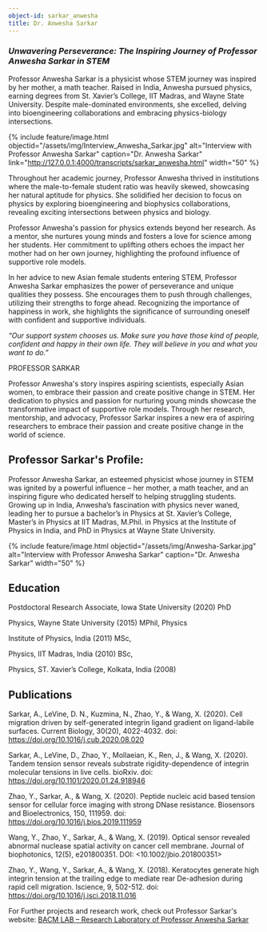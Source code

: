 ```yaml
---
object-id: sarkar_anwesha
title: Dr. Anwesha Sarkar
---
```



### ***Unwavering Perseverance: The Inspiring Journey of Professor Anwesha Sarkar in STEM***


Professor Anwesha Sarkar is a physicist whose STEM journey was inspired by her mother, a math teacher. Raised in India, Anwesha pursued physics, earning degrees from St. Xavier’s College, IIT Madras, and Wayne State University. Despite male-dominated environments, she excelled, delving into bioengineering collaborations and embracing physics-biology intersections.

{% include feature/image.html objectid="/assets/img/Interview_Anwesha_Sarkar.jpg" alt="Interview with Professor Anwesha Sarkar" caption="Dr. Anwesha Sarkar" link="http://127.0.0.1:4000/transcripts/sarkar_anwesha.html" width="50" %}

Throughout her academic journey, Professor Anwesha thrived in institutions where the male-to-female student ratio was heavily skewed, showcasing her natural aptitude for physics. She solidified her decision to focus on physics by exploring bioengineering and biophysics collaborations, revealing exciting intersections between physics and biology.

Professor Anwesha's passion for physics extends beyond her research. As a mentor, she nurtures young minds and fosters a love for science among her students. Her commitment to uplifting others echoes the impact her mother had on her own journey, highlighting the profound influence of supportive role models.

In her advice to new Asian female students entering STEM, Professor Anwesha Sarkar emphasizes the power of perseverance and unique qualities they possess. She encourages them to push through challenges, utilizing their strengths to forge ahead. Recognizing the importance of happiness in work, she highlights the significance of surrounding oneself with confident and supportive individuals.

*“Our support system chooses us. Make sure you have those kind of people, confident and happy in their own life. They will believe in you and what you want to do.”*

PROFESSOR SARKAR

Professor Anwesha's story inspires aspiring scientists, especially Asian women, to embrace their passion and create positive change in STEM. Her dedication to physics and passion for nurturing young minds showcase the transformative impact of supportive role models. Through her research, mentorship, and advocacy, Professor Sarkar inspires a new era of aspiring researchers to embrace their passion and create positive change in the world of science.

## Professor Sarkar's Profile:

Professor Anwesha Sarkar, an esteemed physicist whose journey in STEM was ignited by a powerful influence – her mother, a math teacher, and an inspiring figure who dedicated herself to helping struggling students. Growing up in India, Anwesha’s fascination with physics never waned, leading her to pursue a bachelor’s in Physics at St. Xavier’s College, Master’s in Physics at IIT Madras, M.Phil. in Physics at the Institute of Physics in India, and PhD in Physics at Wayne State University.

{% include feature/image.html objectid="/assets/img/Anwesha-Sarkar.jpg" alt="Interview with Professor Anwesha Sarkar" caption="Dr. Anwesha Sarkar" width="50" %}

## Education

Postdoctoral Research Associate, Iowa State University (2020) PhD

Physics, Wayne State University (2015) MPhil, Physics

Institute of Physics, India (2011) MSc,

Physics, IIT Madras, India (2010) BSc,

Physics, ST. Xavier’s College, Kolkata, India (2008) 


## Publications

Sarkar, A., LeVine, D. N., Kuzmina, N., Zhao, Y., & Wang, X. (2020). Cell migration driven by self-generated integrin ligand gradient on ligand-labile surfaces. Current Biology, 30(20), 4022-4032. doi: <https://doi.org/10.1016/j.cub.2020.08.020>

Sarkar, A., LeVine, D., Zhao, Y., Mollaeian, K., Ren, J., & Wang, X. (2020). Tandem tension sensor reveals substrate rigidity-dependence of integrin molecular tensions in live cells. bioRxiv. doi: <https://doi.org/10.1101/2020.01.24.918946>

Zhao, Y., Sarkar, A., & Wang, X. (2020). Peptide nucleic acid based tension sensor for cellular force imaging with strong DNase resistance. Biosensors and Bioelectronics, 150, 111959. doi: <https://doi.org/10.1016/j.bios.2019.111959>

Wang, Y., Zhao, Y., Sarkar, A., & Wang, X. (2019). Optical sensor revealed abnormal nuclease spatial activity on cancer cell membrane. Journal of biophotonics, 12(5), e201800351. DOI: <10.1002/jbio.201800351>

Zhao, Y., Wang, Y., Sarkar, A., & Wang, X. (2018). Keratocytes generate high integrin tension at the trailing edge to mediate rear De-adhesion during rapid cell migration. Iscience, 9, 502-512. doi: <https://doi.org/10.1016/j.isci.2018.11.016>

For Further projects and research work, check out Professor Sarkar's website: [BACM LAB – Research Laboratory of Professor Anwesha Sarkar](https://sites.google.com/iastate.edu/bacm-lab/home?authuser=0)
